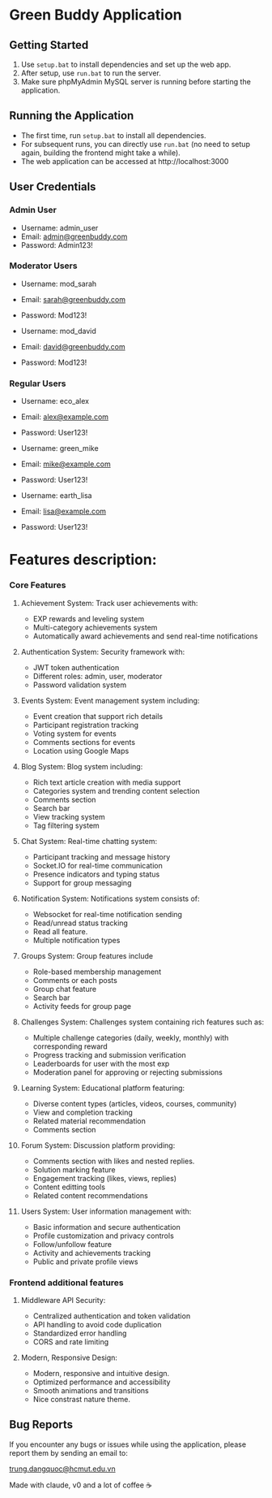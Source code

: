 # Green Buddy Application

## Getting Started

1. Use `setup.bat` to install dependencies and set up the web app.
2. After setup, use `run.bat` to run the server.
3. Make sure phpMyAdmin MySQL server is running before starting the application.

## Running the Application

- The first time, run `setup.bat` to install all dependencies.
- For subsequent runs, you can directly use `run.bat` (no need to setup again, building the frontend might take a while).
- The web application can be accessed at http://localhost:3000

## User Credentials

### Admin User
- Username: admin_user
- Email: admin@greenbuddy.com
- Password: Admin123!

### Moderator Users
- Username: mod_sarah
- Email: sarah@greenbuddy.com  
- Password: Mod123!

- Username: mod_david
- Email: david@greenbuddy.com
- Password: Mod123!

### Regular Users
- Username: eco_alex
- Email: alex@example.com
- Password: User123!

- Username: green_mike
- Email: mike@example.com
- Password: User123!

- Username: earth_lisa
- Email: lisa@example.com
- Password: User123!

# Features description:

### Core Features

1. Achievement System: 
   Track user achievements with:
   - EXP rewards and leveling system
   - Multi-category achievements system
   - Automatically award achievements and send real-time notifications

2. Authentication System: 
   Security framework with:
   - JWT token authentication
   - Different roles: admin, user, moderator
   - Password validation system

3. Events System: 
   Event management system including:
   - Event creation that support rich details
   - Participant registration tracking
   - Voting system for events
   - Comments sections for events
   - Location using Google Maps

4. Blog System: 
   Blog system including:
   - Rich text article creation with media support
   - Categories system and trending content selection
   - Comments section
   - Search bar
   - View tracking system
   - Tag filtering system

5. Chat System: 
   Real-time chatting system:
   - Participant tracking and message history
   - Socket.IO for real-time communication
   - Presence indicators and typing status
   - Support for group messaging

6. Notification System: 
   Notifications system consists of:
   - Websocket for real-time notification sending
   - Read/unread status tracking
   - Read all feature.
   - Multiple notification types

7. Groups System: 
   Group features include
   - Role-based membership management
   - Comments or each posts
   - Group chat feature
   - Search bar
   - Activity feeds for group page

8. Challenges System: 
   Challenges system containing rich features such as:
   - Multiple challenge categories (daily, weekly, monthly) with corresponding reward
   - Progress tracking and submission verification
   - Leaderboards for user with the most exp
   - Moderation panel for approving or rejecting submissions

9. Learning System: 
   Educational platform featuring:
   - Diverse content types (articles, videos, courses, community)
   - View and completion tracking
   - Related material recommendation
   - Comments section

10. Forum System: 
    Discussion platform providing:
    - Comments section with likes and nested replies.
    - Solution marking feature
    - Engagement tracking (likes, views, replies)
    - Content editting tools
    - Related content recommendations

11. Users System: 
    User information management with:
    - Basic information and secure authentication
    - Profile customization and privacy controls
    - Follow/unfollow feature
    - Activity and achievements tracking
    - Public and private profile views

### Frontend additional features
1. Middleware API Security:
    - Centralized authentication and token validation  
    - API handling to avoid code duplication
    - Standardized error handling
    - CORS and rate limiting

2. Modern, Responsive Design:
    - Modern, responsive and intuitive design.
    - Optimized performance and accessibility
    - Smooth animations and transitions
    - Nice constrast nature theme.


## Bug Reports

If you encounter any bugs or issues while using the application, please report them by sending an email to:

trung.dangquoc@hcmut.edu.vn

Made with claude, v0 and a lot of coffee ☕

